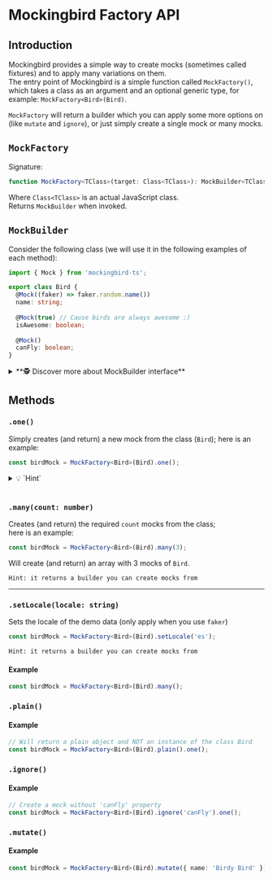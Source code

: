 # Mockingbird Factory API

## Introduction
Mockingbird provides a simple way to create mocks (sometimes called fixtures)
and to apply many variations on them. \
The entry point of Mockingbird is a simple function called `MockFactory()`, which takes 
a class as an argument and an optional generic type, for example: `MockFactory<Bird>(Bird)`.

`MockFactory` will return a builder which you can apply some more options on (like `mutate` and `ignore`),
or just simply create a single mock or many mocks.

## `MockFactory`

Signature:
```typescript
function MockFactory<TClass>(target: Class<TClass>): MockBuilder<TClass>;
```

Where `Class<TClass>` is an actual JavaScript class. \
Returns `MockBuilder` when invoked.

## `MockBuilder`

Consider the following class (we will use it in the following examples of each method):

```typescript
import { Mock } from 'mockingbird-ts'; 

export class Bird {
  @Mock((faker) => faker.random.name())
  name: string;
  
  @Mock(true) // Cause birds are always awesome :)
  isAwesome: boolean;
  
  @Mock()
  canFly: boolean;
}
```

<details><summary>**🕵️‍ Discover more about MockBuilder interface**</summary><p>

```typescript
export interface MockBuilder<TClass = any> {
  setLocale(locale: string): this;
  plain(): this;
  mutate(overrides: OverrideKeys<TClass>): Omit<MockBuilder<TClass>, 'mutate'>;
  ignore(...keys: IgnoreKeys<TClass>): this;
  one(): TClass;
  many(count: number): TClass[];
}
```
</p></details>


## Methods

### `.one()`
Simply creates (and return) a new mock from the class (`Bird`); here is an example:

```typescript
const birdMock = MockFactory<Bird>(Bird).one();
```

<details><summary>💡 `Hint`</summary><p>

```
The .one() method can not be chained,
it just return an instance of the class
```
</p></details>


<br />

### `.many(count: number)`
Creates (and return) the required `count` mocks from the class; \
here is an example:

```typescript
const birdMock = MockFactory<Bird>(Bird).many(3);
```

Will create (and return) an array with 3 mocks of `Bird`.

```Hint: it returns a builder you can create mocks from```

<hr />

### `.setLocale(locale: string)`
Sets the locale of the demo data (only apply when you use `faker`)

```typescript
const birdMock = MockFactory<Bird>(Bird).setLocale('es');
```

```Hint: it returns a builder you can create mocks from```

#### Example

```typescript
const birdMock = MockFactory<Bird>(Bird).many();
```

### `.plain()`

#### Example

```typescript
// Will return a plain object and NOT an instance of the class Bird
const birdMock = MockFactory<Bird>(Bird).plain().one();
```

### `.ignore()`


#### Example

```typescript
// Create a mock without 'canFly' property
const birdMock = MockFactory<Bird>(Bird).ignore('canFly').one();
```

### `.mutate()`


#### Example

```typescript
const birdMock = MockFactory<Bird>(Bird).mutate({ name: 'Birdy Bird' }).one();
```